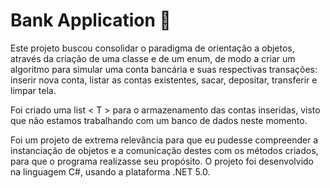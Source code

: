 # Bank Application :bank:

Este projeto buscou consolidar o paradigma de orientação a objetos, através da criação de uma classe e de um enum, de modo a criar um algoritmo para simular uma conta bancária e suas respectivas transações: inserir nova conta, listar as contas existentes, sacar, depositar, transferir e limpar tela. 

Foi criado uma list < T > para o armazenamento das contas inseridas, visto que não estamos trabalhando com um banco de dados neste momento.

Foi um projeto de extrema relevância para que eu pudesse compreender a instanciação de objetos e a comunicação destes com os métodos criados, para que o programa realizasse seu propósito. O projeto foi desenvolvido na linguagem C#, usando a plataforma .NET 5.0.

